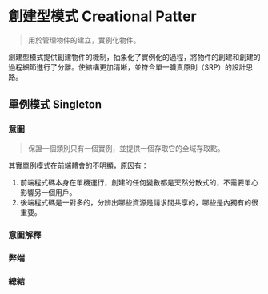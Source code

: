 # 創建型模式 Creational Patter

> 用於管理物件的建立，實例化物件。

創建型模式提供創建物件的機制，抽象化了實例化的過程，將物件的創建和創建的過程細節進行了分離。使結構更加清晰，並符合單一職責原則（SRP）的設計思路。



## 單例模式 Singleton

### 意圖

> 保證一個類別只有一個實例，並提供一個存取它的全域存取點。

其實單例模式在前端體會的不明顯，原因有：

1. 前端程式碼本身在單機運行，創建的任何變數都是天然分散式的，不需要單心影響另一個用戶。
2. 後端程式碼是一對多的，分辨出哪些資源是請求間共享的，哪些是內獨有的很重要。



### 意圖解釋







### 弊端







### 總結